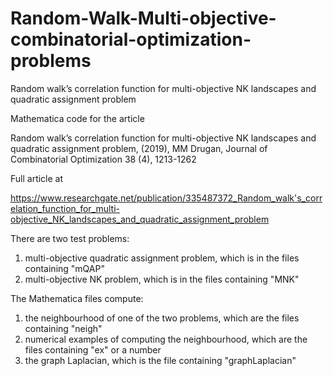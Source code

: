 # Random-Walk-Multi-objective-combinatorial-optimization-problems
Random walk’s correlation function for multi-objective NK landscapes and quadratic assignment problem

Mathematica code for the article 

Random walk’s correlation function for multi-objective NK landscapes and quadratic assignment problem, (2019),
MM Drugan, 
Journal of Combinatorial Optimization 38 (4), 1213-1262

Full article at 

https://www.researchgate.net/publication/335487372_Random_walk's_correlation_function_for_multi-objective_NK_landscapes_and_quadratic_assignment_problem

There are two test problems:
  1) multi-objective quadratic assignment problem, which is in the files containing "mQAP"
  2) multi-objective NK problem, which is in the files containing "MNK" 
  
The Mathematica files compute:
  1) the neighbourhood of one of the two problems, which are the files containing "neigh"
  2) numerical examples of computing the neighbourhood, which are the files containing "ex" or a number
  3) the graph Laplacian, which is the file containing "graphLaplacian" 
